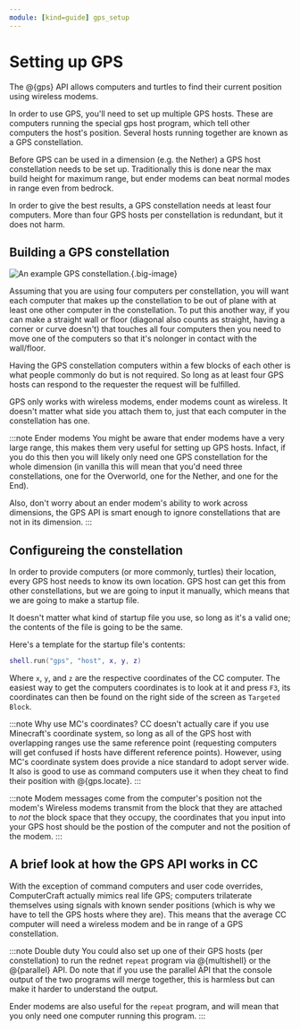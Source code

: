 ```yaml
---
module: [kind=guide] gps_setup
---
```


# Setting up GPS
The @{gps} API allows computers and turtles to find their current position using wireless modems.

In order to use GPS, you'll need to set up multiple GPS hosts. These are computers running the special gps host program, which tell other computers the host's position. Several hosts running together are known as a GPS constellation.

Before GPS can be used in a dimension (e.g. the Nether) a GPS host constellation needs to be set up. Traditionally this is done near the max build height for maximum range, but ender modems can beat normal modes in range even from bedrock.

In order to give the best results, a GPS constellation needs at least four computers.  More than four GPS hosts per constellation is redundant, but it does not harm.

## Building a GPS constellation
![An example GPS constellation.](/images/gps-constellation-example.png){.big-image}

Assuming that you are using four computers per constellation, you will want each computer that makes up the constellation to be out of plane with at least one other computer in the constellation. To put this another way, if you can make a straight wall or floor (diagonal also counts as straight, having a corner or curve doesn't) that touches all four computers then you need to move one of the computers so that it's nolonger in contact with the wall/floor.

Having the GPS constellation computers within a few blocks of each other is what people commonly do but is not required. So long as at least four GPS hosts can respond to the requester the request will be fulfilled.

GPS only works with wireless modems, ender modems count as wireless. It doesn't matter what side you attach them to, just that each computer in the constellation has one.

:::note Ender modems
You might be aware that ender modems have a very large range, this makes them very useful for setting up GPS hosts. Infact, if you do this then you will likely only need one GPS constellation for the whole dimension (in vanilla this will mean that you'd need three constellations, one for the Overworld, one for the Nether, and one for the End).

Also, don't worry about an ender modem's ability to work across dimensions, the GPS API is smart enough to ignore constellations that are not in its dimension.
:::

## Configureing the constellation
In order to provide computers (or more commonly, turtles) their location, every GPS host needs to know its own location. GPS host can get this from other constellations, but we are going to input it manually, which means that we are going to make a startup file.

It doesn't matter what kind of startup file you use, so long as it's a valid one; the contents of the file is going to be the same.

Here's a template for the startup file's contents:
```lua
shell.run("gps", "host", x, y, z)
```
Where `x`, `y`, and `z` are the respective coordinates of the CC computer. The easiest way to get the computers coordinates is to look at it and press `F3`, its coordinates can then be found on the right side of the screen as `Targeted Block`.

:::note Why use MC's coordinates?
CC doesn't actually care if you use Minecraft's coordinate system, so long as all of the GPS host with overlapping ranges use the same reference point (requesting computers will get confused if hosts have different reference points). However, using MC's coordinate system does provide a nice standard to adopt server wide. It also is good to use as command computers use it when they cheat to find their position with @{gps.locate}.
:::

:::note Modem messages come from the computer's position not the modem's
Wireless modems transmit from the block that they are attached to *not* the block space that they occupy, the coordinates that you input into your GPS host should be the postion of the computer and not the position of the modem.
:::

## A brief look at how the GPS API works in CC
With the exception of command computers and user code overrides, ComputerCraft actually mimics real life GPS; computers trilaterate themselves using signals with known sender positions (which is why we have to tell the GPS hosts where they are). This means that the average CC computer will need a wireless modem and be in range of a GPS constellation.

:::note Double duty
You could also set up one of their GPS hosts (per constellation) to run the rednet `repeat` program via @{multishell} or the @{parallel} API. Do note that if you use the parallel API that the console output of the two programs will merge together, this is harmless but can make it harder to understand the output.

Ender modems are also useful for the `repeat` program, and will mean that you only need one computer running this program.
:::
